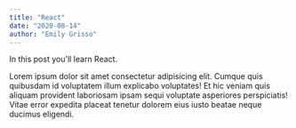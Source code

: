 ```yaml
---
title: "React"
date: "2020-08-14"
author: "Emily Grisso"
---
```


In this post you'll learn React.

Lorem ipsum dolor sit amet consectetur adipisicing elit. Cumque quis quibusdam id voluptatem illum explicabo voluptates! Et hic veniam quis aliquam provident laboriosam ipsam sequi voluptate asperiores perspiciatis! Vitae error expedita placeat tenetur dolorem eius iusto beatae neque ducimus eligendi.